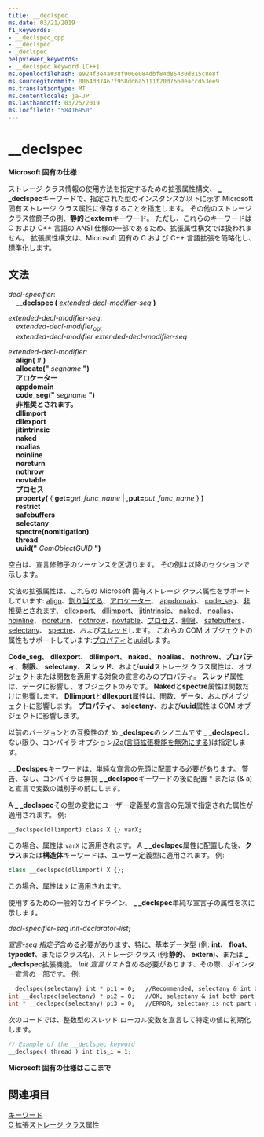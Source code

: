 ```yaml
---
title: __declspec
ms.date: 03/21/2019
f1_keywords:
- __declspec_cpp
- __declspec
- _declspec
helpviewer_keywords:
- __declspec keyword [C++]
ms.openlocfilehash: e924f3e4a038f900e084dbf84d85430d815c8e8f
ms.sourcegitcommit: 0064d37467f958dd6a5111f20d7660eaccd53ee9
ms.translationtype: MT
ms.contentlocale: ja-JP
ms.lasthandoff: 03/25/2019
ms.locfileid: "58416950"
---
```

# <a name="declspec"></a>__declspec

**Microsoft 固有の仕様**

ストレージ クラス情報の使用方法を指定するための拡張属性構文、 **_ _declspec**キーワードで、指定された型のインスタンスが以下に示す Microsoft 固有ストレージ クラス属性に保存することを指定します。 その他のストレージ クラス修飾子の例、**静的**と**extern**キーワード。 ただし、これらのキーワードは C および C++ 言語の ANSI 仕様の一部であるため、拡張属性構文では扱われません。 拡張属性構文は、Microsoft 固有の C および C++ 言語拡張を簡略化し、標準化します。

## <a name="grammar"></a>文法

*decl-specifier*:<br/>
&nbsp;&nbsp;&nbsp;&nbsp;**__declspec (**  *extended-decl-modifier-seq*  **)**

*extended-decl-modifier-seq*:<br/>
&nbsp;&nbsp;&nbsp;&nbsp;*extended-decl-modifier*<sub>opt</sub><br/>
&nbsp;&nbsp;&nbsp;&nbsp;*extended-decl-modifier* *extended-decl-modifier-seq*

*extended-decl-modifier*:<br/>
&nbsp;&nbsp;&nbsp;&nbsp;**align(** *#* **)**<br/>
&nbsp;&nbsp;&nbsp;&nbsp;**allocate("** *segname* **")**<br/>
&nbsp;&nbsp;&nbsp;&nbsp;**アロケーター**<br/>
&nbsp;&nbsp;&nbsp;&nbsp;**appdomain**<br/>
&nbsp;&nbsp;&nbsp;&nbsp;**code_seg("** *segname* **")**<br/>
&nbsp;&nbsp;&nbsp;&nbsp;**非推奨とされます。**<br/>
&nbsp;&nbsp;&nbsp;&nbsp;**dllimport**<br/>
&nbsp;&nbsp;&nbsp;&nbsp;**dllexport**<br/>
&nbsp;&nbsp;&nbsp;&nbsp;**jitintrinsic**<br/>
&nbsp;&nbsp;&nbsp;&nbsp;**naked**<br/>
&nbsp;&nbsp;&nbsp;&nbsp;**noalias**<br/>
&nbsp;&nbsp;&nbsp;&nbsp;**noinline**<br/>
&nbsp;&nbsp;&nbsp;&nbsp;**noreturn**<br/>
&nbsp;&nbsp;&nbsp;&nbsp;**nothrow**<br/>
&nbsp;&nbsp;&nbsp;&nbsp;**novtable**<br/>
&nbsp;&nbsp;&nbsp;&nbsp;**プロセス**<br/>
&nbsp;&nbsp;&nbsp;&nbsp;**property(** { **get=**_get_func_name_ &#124; **,put=**_put_func_name_ } **)**<br/>
&nbsp;&nbsp;&nbsp;&nbsp;**restrict**<br/>
&nbsp;&nbsp;&nbsp;&nbsp;**safebuffers**<br/>
&nbsp;&nbsp;&nbsp;&nbsp;**selectany**<br/>
&nbsp;&nbsp;&nbsp;&nbsp;**spectre(nomitigation)**<br/>
&nbsp;&nbsp;&nbsp;&nbsp;**thread**<br/>
&nbsp;&nbsp;&nbsp;&nbsp;**uuid("** *ComObjectGUID* **")**

空白は、宣言修飾子のシーケンスを区切ります。 その例は以降のセクションで示します。

文法の拡張属性は、これらの Microsoft 固有ストレージ クラス属性をサポートしています: [align](../cpp/align-cpp.md)、[割り当てる](../cpp/allocate.md)、[アロケーター](../cpp/allocator.md)、 [appdomain](../cpp/appdomain.md)、 [code_seg](../cpp/code-seg-declspec.md)、[非推奨とされます](../cpp/deprecated-cpp.md)、 [dllexport](../cpp/dllexport-dllimport.md)、 [dllimport](../cpp/dllexport-dllimport.md)、 [jitintrinsic](../cpp/jitintrinsic.md)、 [naked](../cpp/naked-cpp.md)、 [noalias](../cpp/noalias.md)、 [noinline](../cpp/noinline.md)、 [noreturn](../cpp/noreturn.md)、 [nothrow](../cpp/nothrow-cpp.md)、[novtable](../cpp/novtable.md)、[プロセス](../cpp/process.md)、[制限](../cpp/restrict.md)、 [safebuffers](../cpp/safebuffers.md)、 [selectany](../cpp/selectany.md)、 [spectre](../cpp/spectre.md)、および[スレッド](../cpp/thread.md)します。 これらの COM オブジェクトの属性もサポートしています:[プロパティ](../cpp/property-cpp.md)と[uuid](../cpp/uuid-cpp.md)します。

**Code_seg**、 **dllexport**、 **dllimport**、 **naked**、 **noalias**、 **nothrow**、**プロパティ**、**制限**、 **selectany**、**スレッド**、および**uuid**ストレージ クラス属性は、オブジェクトまたは関数を適用する対象の宣言のみのプロパティ。 **スレッド**属性は、データに影響し、オブジェクトのみです。 **Naked**と**spectre**属性は関数だけに影響します。 **Dllimport**と**dllexport**属性は、関数、データ、およびオブジェクトに影響します。 **プロパティ**、 **selectany**、および**uuid**属性は COM オブジェクトに影響します。

以前のバージョンとの互換性のため **_declspec**のシノニムです **_ _declspec**しない限り、コンパイラ オプション[/Za\(言語拡張機能を無効にする)](../build/reference/za-ze-disable-language-extensions.md)は指定します。

**_ _Declspec**キーワードは、単純な宣言の先頭に配置する必要があります。 警告、なし、コンパイラは無視 **_ _declspec**キーワードの後に配置 * または (& a) と宣言で変数の識別子の前にします。

A **_ _declspec**その型の変数にユーザー定義型の宣言の先頭で指定された属性が適用されます。 例:

```cpp
__declspec(dllimport) class X {} varX;
```

この場合、属性は `varX` に適用されます。 A **_ _declspec**属性に配置した後、**クラス**または**構造体**キーワードは、ユーザー定義型に適用されます。 例:

```cpp
class __declspec(dllimport) X {};
```

この場合、属性は `X` に適用されます。

使用するための一般的なガイドライン、 **_ _declspec**単純な宣言子の属性を次に示します。

*decl-specifier-seq* *init-declarator-list*;

*宣言-seq 指定子*含める必要があります、特に、基本データ型 (例: **int**、 **float**、 **typedef**、またはクラス名)、ストレージ クラス (例:**静的**、 **extern**)、または **_ _declspec**拡張機能。 *Init 宣言リスト*含める必要があります、その際、ポインター宣言の一部です。 例:

```cpp
__declspec(selectany) int * pi1 = 0;   //Recommended, selectany & int both part of decl-specifier
int __declspec(selectany) * pi2 = 0;   //OK, selectany & int both part of decl-specifier
int * __declspec(selectany) pi3 = 0;   //ERROR, selectany is not part of a declarator
```

次のコードでは、整数型のスレッド ローカル変数を宣言して特定の値に初期化します。

```cpp
// Example of the __declspec keyword
__declspec( thread ) int tls_i = 1;
```

**Microsoft 固有の仕様はここまで**

## <a name="see-also"></a>関連項目

[キーワード](../cpp/keywords-cpp.md)<br/>
[C 拡張ストレージ クラス属性](../c-language/c-extended-storage-class-attributes.md)